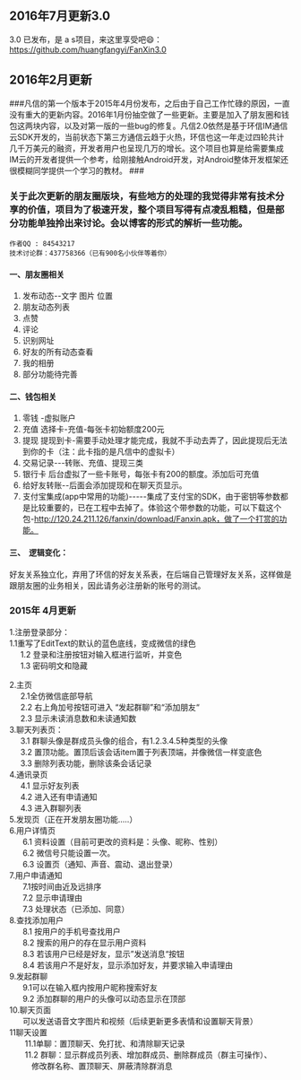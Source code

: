 ## 2016年7月更新3.0 ##

3.0 已发布，是 a s项目，来这里享受吧😄：https://github.com/huangfangyi/FanXin3.0

## 2016年2月更新 ##

###凡信的第一个版本于2015年4月份发布，之后由于自己工作忙碌的原因，一直没有重大的更新内容。2016年1月份抽空做了一些更新。主要是加入了朋友圈和钱包这两块内容，以及对第一版的一些bug的修复。凡信2.0依然是基于环信IM通信云SDK开发的，当前状态下第三方通信云趋于火热，环信也这一年走过四轮共计几千万美元的融资，开发者用户也呈现几万的增长。这个项目也算是给需要集成IM云的开发者提供一个参考，给刚接触Android开发，对Android整体开发框架还很模糊同学提供一个学习的教材。 ###
### 关于此次更新的朋友圈版块，有些地方的处理的我觉得非常有技术分享的价值，项目为了极速开发，整个项目写得有点凌乱粗糙，但是部分功能单独拎出来讨论。会以博客的形式的解析一些功能。 <br>
  
    作者QQ : 84543217
    技术讨论群：437758366（已有900名小伙伴等着你） 
#### **一、朋友圈相关** ####


1. 发布动态--文字 图片 位置
2. 朋友动态列表
3. 点赞
4. 评论
5. 识别网址
6. 好友的所有动态查看
7. 我的相册
8. 部分功能待完善 
#### **二、钱包相关** ####
1. 零钱 -虚拟账户
2. 充值 选择卡-充值-每张卡初始额度200元
3. 提现 提现到卡-需要手动处理才能完成，我就不手动去弄了，因此提现后无法到你的卡（注：此卡指的是凡信中的虚拟卡）
4. 交易记录---转账、充值、提现三类
5. 银行卡 后台虚拟了一些卡账号，每张卡有200的额度。添加后可充值
6. 给好友转账--后面会添加提现和在聊天页显示。     
7. 支付宝集成(app中常用的功能)-----集成了支付宝的SDK，由于密钥等参数都是比较重要的，已在工程中去掉了。体验这个带参数的功能，可以下载这个包-http://120.24.211.126/fanxin/download/Fanxin.apk，做了一个打赏的功能。 
#### **三、  逻辑变化：** ####
好友关系独立化，弃用了环信的好友关系表，在后端自己管理好友关系，这样做是跟朋友圈的业务相关，因此请务必注册新的账号的测试。<br>
### 2015年 4月更新 ###
1.注册登录部分：<br>
     1.1重写了EditText的默认的蓝色底线，变成微信的绿色<br>
     1.2 登录和注册按钮对输入框进行监听，并变色<br>
     1.3 密码明文和隐藏<br>

2.主页<br>
     2.1全仿微信底部导航<br>
     2.2 右上角加号按钮可进入 “发起群聊”和“添加朋友“<br>
     2.3 显示未读消息数和未读通知数<br>
3.聊天列表页：<br>
     3.1 群聊头像是群成员头像的组合，有1.2.3.4.5种类型的头像<br>
     3.2 置顶功能。置顶后该会话item置于列表顶端，并像微信一样变底色<br>
     3.3 删除列表功能，删除该条会话记录<br>
4.通讯录页<br>
     4.1 显示好友列表<br>
     4.2 进入还有申请通知<br>
     4.3 进入群聊列表<br>
5.发现页（正在开发朋友圈功能.....）<br>
6.用户详情页<br>
      6.1 资料设置（目前可更改的资料是：头像、昵称、性别）<br>
      6.2 微信号只能设置一次。<br>
      6.3 设置页（通知、声音、震动、退出登录）<br>
7.用户申请通知<br>
      7.1按时间由近及远排序<br>
      7.2 显示申请理由<br>
      7.3 处理状态（已添加、同意）<br>
8.查找添加用户<br>
      8.1 按用户的手机号查找用户<br>
      8.2 搜索的用户的存在显示用户资料<br>
      8.3 若该用户已经是好友，显示”发送消息“按钮<br>
      8.4 若该用户不是好友，显示添加好友，并要求输入申请理由<br>
9.发起群聊<br>
      9.1可以在输入框内按用户昵称搜索好友<br>
      9.2 添加群聊的用户的头像可以动态显示在顶部<br>
10.聊天页面<br>
      可以发送语音文字图片和视频（后续更新更多表情和设置聊天背景）<br>
11聊天设置<br>
       11.1单聊：置顶聊天、免打扰、和清除聊天记录<br>
       11.2 群聊：显示群成员列表、增加群成员、删除群成员（群主可操作）、
                  修改群名称、置顶聊天、屏蔽清除群消息<br>
